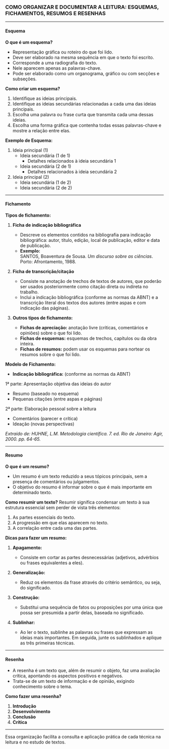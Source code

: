 ### COMO ORGANIZAR E DOCUMENTAR A LEITURA: ESQUEMAS, FICHAMENTOS, RESUMOS E RESENHAS

---

#### Esquema

**O que é um esquema?**
- Representação gráfica ou roteiro do que foi lido.
- Deve ser elaborado na mesma sequência em que o texto foi escrito.
- Corresponde a uma radiografia do texto.
- Nele aparecem apenas as palavras-chave.
- Pode ser elaborado como um organograma, gráfico ou com secções e subseções.

**Como criar um esquema?**
1. Identifique as ideias principais.
2. Identifique as ideias secundárias relacionadas a cada uma das ideias principais.
3. Escolha uma palavra ou frase curta que transmita cada uma dessas ideias.
4. Escolha uma forma gráfica que contenha todas essas palavras-chave e mostre a relação entre elas.

**Exemplo de Esquema:**

1. Ideia principal (1)  
   - Ideia secundária (1 de 1)  
     - Detalhes relacionados à ideia secundária 1  
   - Ideia secundária (2 de 1)  
     - Detalhes relacionados à ideia secundária 2  
2. Ideia principal (2)  
   - Ideia secundária (1 de 2)  
   - Ideia secundária (2 de 2)

---

#### Fichamento

**Tipos de fichamento:**

1. **Ficha de indicação bibliográfica**  
   - Descreve os elementos contidos na bibliografia para indicação bibliográfica: autor, título, edição, local de publicação, editor e data de publicação.
   - **Exemplo:**  
     SANTOS, Boaventura de Sousa. *Um discurso sobre as ciências*. Porto: Afrontamento, 1988.

2. **Ficha de transcrição/citação**  
   - Consiste na anotação de trechos de textos de autores, que poderão ser usados posteriormente como citação direta ou indireta no trabalho.  
   - Inclui a indicação bibliográfica (conforme as normas da ABNT) e a transcrição literal dos textos dos autores (entre aspas e com indicação das páginas).

3. **Outros tipos de fichamento:**  
   - **Fichas de apreciação:** anotação livre (críticas, comentários e opiniões) sobre o que foi lido.  
   - **Fichas de esquemas:** esquemas de trechos, capítulos ou da obra inteira.  
   - **Fichas de resumos:** podem usar os esquemas para nortear os resumos sobre o que foi lido.

**Modelo de Fichamento:**

- **Indicação bibliográfica:** (conforme as normas da ABNT)
  
1ª parte: Apresentação objetiva das ideias do autor  
   - Resumo (baseado no esquema)  
   - Pequenas citações (entre aspas e páginas)

2ª parte: Elaboração pessoal sobre a leitura  
   - Comentários (parecer e crítica)  
   - Ideação (novas perspectivas)

*Extraído de: HUHNE, L.M. Metodologia científica. 7. ed. Rio de Janeiro: Agir, 2000. pp. 64-65.*

---

#### Resumo

**O que é um resumo?**
- Um resumo é um texto reduzido a seus tópicos principais, sem a presença de comentários ou julgamentos.
- O objetivo do resumo é informar sobre o que é mais importante em determinado texto.

**Como resumir um texto?**
Resumir significa condensar um texto à sua estrutura essencial sem perder de vista três elementos:
1. As partes essenciais do texto.
2. A progressão em que elas aparecem no texto.
3. A correlação entre cada uma das partes.

**Dicas para fazer um resumo:**

1. **Apagamento:**  
   - Consiste em cortar as partes desnecessárias (adjetivos, advérbios ou frases equivalentes a eles).

2. **Generalização:**  
   - Reduz os elementos da frase através do critério semântico, ou seja, do significado.

3. **Construção:**  
   - Substitui uma sequência de fatos ou proposições por uma única que possa ser presumida a partir delas, baseada no significado.

4. **Sublinhar:**  
   - Ao ler o texto, sublinhe as palavras ou frases que expressam as ideias mais importantes. Em seguida, junte os sublinhados e aplique as três primeiras técnicas.

---

#### Resenha

- A resenha é um texto que, além de resumir o objeto, faz uma avaliação crítica, apontando os aspectos positivos e negativos.
- Trata-se de um texto de informação e de opinião, exigindo conhecimento sobre o tema.

**Como fazer uma resenha?**

1. **Introdução**  
2. **Desenvolvimento**  
3. **Conclusão**  
4. **Crítica**

---

Essa organização facilita a consulta e aplicação prática de cada técnica na leitura e no estudo de textos.
